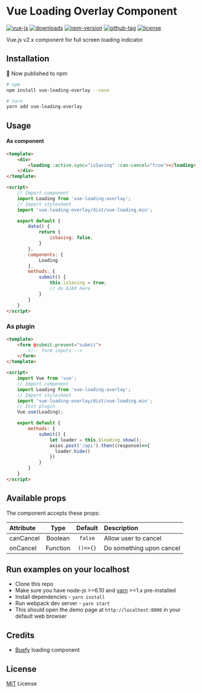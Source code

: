 # Vue Loading Overlay Component

[![vue-js](https://img.shields.io/badge/vue.js-2.x-brightgreen.svg?maxAge=604800)](https://vuejs.org/)
[![downloads](https://img.shields.io/npm/dt/vue-loading-overlay.svg)](http://npm-stats.com/~packages/vue-loading-overlay)
[![npm-version](https://img.shields.io/npm/v/vue-loading-overlay.svg)](https://www.npmjs.com/package/vue-loading-overlay)
[![github-tag](https://img.shields.io/github/tag/ankurk91/vue-loading-overlay.svg?maxAge=1800)](https://github.com/ankurk91/vue-loading-overlay/)
[![license](https://img.shields.io/github/license/ankurk91/vue-loading-overlay.svg?maxAge=1800)](https://yarnpkg.com/en/package/vue-loading-overlay)

Vue.js v2.x component for full screen loading indicator

## Installation
:mega: Now published to npm
```bash
# npm
npm install vue-loading-overlay --save

# Yarn
yarn add vue-loading-overlay
```

## Usage
#### As component
```html
<template>
    <div>
        <loading :active.sync="isSaving" :can-cancel="true"></loading>
    </div>
</template>

<script>
    // Import component
    import Loading from 'vue-loading-overlay';
    // Import stylesheet
    import 'vue-loading-overlay/dist/vue-loading.min';

    export default {
        data() {
            return {
                isSaving: false,
            }
        },
        components: {
            Loading
        },
        methods: {
            submit() {
                this.isSaving = true;
                // do AJAX here
            }
        }
    }
</script>
```

### As plugin
```html
<template>
    <form @submit.prevent="submit">
        <!-- form inputs -->
    </form>
</template>

<script>
    import Vue from 'vue';
    // Import component
    import Loading from 'vue-loading-overlay';
    // Import stylesheet
    import 'vue-loading-overlay/dist/vue-loading.min';
    // Init plugin
    Vue.use(Loading);

    export default {
        methods: {
            submit() {
                let loader = this.$loading.show();
                axios.post('/api').then((response)=>{
                  loader.hide()
                })                 
            }
        }
    }
</script>
```

## Available props
The component accepts these props:

| Attribute        | Type                | Default              | Description      |
| :---             | :---:               | :---:                | :---             |
| canCancel        | Boolean             | `false`              | Allow user to cancel |
| onCancel         | Function            | `()=>{}`             | Do something upon cancel |


## Run examples on your localhost
* Clone this repo
* Make sure you have node-js >=6.10 and [yarn](https://yarnpkg.com) >=1.x pre-installed
* Install dependencies - `yarn install`
* Run webpack dev server - `yarn start`
* This should open the demo page at `http://localhost:8000` in your default web browser 

## Credits
* [Buefy](https://buefy.github.io/#/documentation/loading) loading component

## License
[MIT](LICENSE.txt) License
